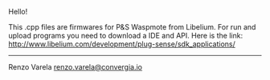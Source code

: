 Hello!

This .cpp files are firmwares for P&S Waspmote from Libelium.
For run and upload programs you need to download a IDE and API. Here is the link: http://www.libelium.com/development/plug-sense/sdk_applications/




__________________________
Renzo Varela
renzo.varela@convergia.io
